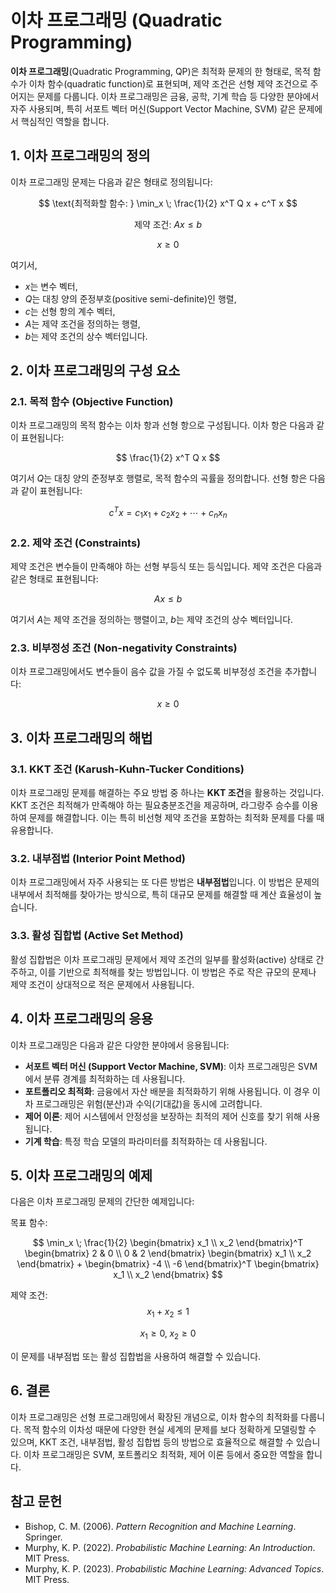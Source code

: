 # 이차 프로그래밍 (Quadratic Programming)

**이차 프로그래밍**(Quadratic Programming, QP)은 최적화 문제의 한 형태로, 목적 함수가 이차 함수(quadratic function)로 표현되며, 제약 조건은 선형 제약 조건으로 주어지는 문제를 다룹니다. 이차 프로그래밍은 금융, 공학, 기계 학습 등 다양한 분야에서 자주 사용되며, 특히 서포트 벡터 머신(Support Vector Machine, SVM) 같은 문제에서 핵심적인 역할을 합니다.

## 1. 이차 프로그래밍의 정의

이차 프로그래밍 문제는 다음과 같은 형태로 정의됩니다:

$$
\text{최적화할 함수: } \min_x \; \frac{1}{2} x^T Q x + c^T x
$$

$$
\text{제약 조건: } A x \leq b
$$

$$
x \geq 0
$$

여기서,
- $x$는 변수 벡터,
- $Q$는 대칭 양의 준정부호(positive semi-definite)인 행렬,
- $c$는 선형 항의 계수 벡터,
- $A$는 제약 조건을 정의하는 행렬,
- $b$는 제약 조건의 상수 벡터입니다.

## 2. 이차 프로그래밍의 구성 요소

### 2.1. **목적 함수 (Objective Function)**

이차 프로그래밍의 목적 함수는 이차 항과 선형 항으로 구성됩니다. 이차 항은 다음과 같이 표현됩니다:

$$
\frac{1}{2} x^T Q x
$$

여기서 $Q$는 대칭 양의 준정부호 행렬로, 목적 함수의 곡률을 정의합니다. 선형 항은 다음과 같이 표현됩니다:

$$
c^T x = c_1 x_1 + c_2 x_2 + \cdots + c_n x_n
$$

### 2.2. **제약 조건 (Constraints)**

제약 조건은 변수들이 만족해야 하는 선형 부등식 또는 등식입니다. 제약 조건은 다음과 같은 형태로 표현됩니다:

$$
A x \leq b
$$

여기서 $A$는 제약 조건을 정의하는 행렬이고, $b$는 제약 조건의 상수 벡터입니다.

### 2.3. **비부정성 조건 (Non-negativity Constraints)**

이차 프로그래밍에서도 변수들이 음수 값을 가질 수 없도록 비부정성 조건을 추가합니다:

$$
x \geq 0
$$

## 3. 이차 프로그래밍의 해법

### 3.1. **KKT 조건 (Karush-Kuhn-Tucker Conditions)**

이차 프로그래밍 문제를 해결하는 주요 방법 중 하나는 **KKT 조건**을 활용하는 것입니다. KKT 조건은 최적해가 만족해야 하는 필요충분조건을 제공하며, 라그랑주 승수를 이용하여 문제를 해결합니다. 이는 특히 비선형 제약 조건을 포함하는 최적화 문제를 다룰 때 유용합니다.

### 3.2. **내부점법 (Interior Point Method)**

이차 프로그래밍에서 자주 사용되는 또 다른 방법은 **내부점법**입니다. 이 방법은 문제의 내부에서 최적해를 찾아가는 방식으로, 특히 대규모 문제를 해결할 때 계산 효율성이 높습니다.

### 3.3. **활성 집합법 (Active Set Method)**

활성 집합법은 이차 프로그래밍 문제에서 제약 조건의 일부를 활성화(active) 상태로 간주하고, 이를 기반으로 최적해를 찾는 방법입니다. 이 방법은 주로 작은 규모의 문제나 제약 조건이 상대적으로 적은 문제에서 사용됩니다.

## 4. 이차 프로그래밍의 응용

이차 프로그래밍은 다음과 같은 다양한 분야에서 응용됩니다:

- **서포트 벡터 머신 (Support Vector Machine, SVM)**: 이차 프로그래밍은 SVM에서 분류 경계를 최적화하는 데 사용됩니다.
- **포트폴리오 최적화**: 금융에서 자산 배분을 최적화하기 위해 사용됩니다. 이 경우 이차 프로그래밍은 위험(분산)과 수익(기대값)을 동시에 고려합니다.
- **제어 이론**: 제어 시스템에서 안정성을 보장하는 최적의 제어 신호를 찾기 위해 사용됩니다.
- **기계 학습**: 특정 학습 모델의 파라미터를 최적화하는 데 사용됩니다.

## 5. 이차 프로그래밍의 예제

다음은 이차 프로그래밍 문제의 간단한 예제입니다:

목표 함수: 

$$
\min_x \; \frac{1}{2} \begin{bmatrix} x_1 \\ x_2 \end{bmatrix}^T \begin{bmatrix} 2 & 0 \\ 0 & 2 \end{bmatrix} \begin{bmatrix} x_1 \\ x_2 \end{bmatrix} + \begin{bmatrix} -4 \\ -6 \end{bmatrix}^T \begin{bmatrix} x_1 \\ x_2 \end{bmatrix}
$$

제약 조건:
$$
x_1 + x_2 \leq 1
$$

$$
x_1 \geq 0, \; x_2 \geq 0
$$

이 문제를 내부점법 또는 활성 집합법을 사용하여 해결할 수 있습니다.

## 6. 결론

이차 프로그래밍은 선형 프로그래밍에서 확장된 개념으로, 이차 함수의 최적화를 다룹니다. 목적 함수의 이차성 때문에 다양한 현실 세계의 문제를 보다 정확하게 모델링할 수 있으며, KKT 조건, 내부점법, 활성 집합법 등의 방법으로 효율적으로 해결할 수 있습니다. 이차 프로그래밍은 SVM, 포트폴리오 최적화, 제어 이론 등에서 중요한 역할을 합니다.

## 참고 문헌

- Bishop, C. M. (2006). *Pattern Recognition and Machine Learning*. Springer.
- Murphy, K. P. (2022). *Probabilistic Machine Learning: An Introduction*. MIT Press.
- Murphy, K. P. (2023). *Probabilistic Machine Learning: Advanced Topics*. MIT Press.
